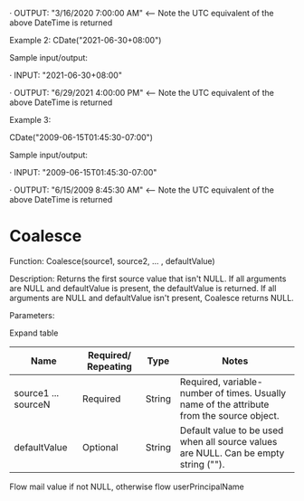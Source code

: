 · OUTPUT: "3/16/2020 7:00:00 AM" <-- Note the UTC equivalent of the above DateTime is returned

Example 2: CDate("2021-06-30+08:00")

Sample input/output:

· INPUT: "2021-06-30+08:00"

· OUTPUT: "6/29/2021 4:00:00 PM" <-- Note the UTC equivalent of the above DateTime is returned

Example 3:

CDate("2009-06-15T01:45:30-07:00")

Sample input/output:

· INPUT: "2009-06-15T01:45:30-07:00"

· OUTPUT: "6/15/2009 8:45:30 AM" <-- Note the UTC equivalent of the above DateTime is returned


# Coalesce

Function: Coalesce(source1, source2, ... , defaultValue)

Description: Returns the first source value that isn't NULL. If all arguments are NULL and defaultValue is present, the defaultValue is returned. If all arguments are NULL and defaultValue isn't present, Coalesce returns NULL.

Parameters:

Expand table

| Name | Required/ Repeating | Type | Notes |
| - | - | - | - |
| source1 ... sourceN | Required | String | Required, variable-number of times. Usually name of the attribute from the source object. |
| defaultValue | Optional | String | Default value to be used when all source values are NULL. Can be empty string (""). |

Flow mail value if not NULL, otherwise flow userPrincipalName

